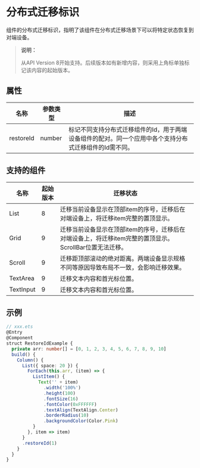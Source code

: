 # 分布式迁移标识

组件的分布式迁移标识，指明了该组件在分布式迁移场景下可以将特定状态恢复到对端设备。

>  **说明：**
>
> 从API Version 8开始支持。后续版本如有新增内容，则采用上角标单独标记该内容的起始版本。

## 属性

| 名称 | 参数类型 | 描述 |
| -------- | -------- | -------- |
| restoreId | number | 标记不同支持分布式迁移组件的Id，用于两端设备组件的配对。同一个应用中各个支持分布式迁移组件的Id需不同。 |

## 支持的组件

| 名称 | 起始版本 | 迁移状态 |
| -------- | -------- | -------- |
| List | 8 | 迁移当前设备显示在顶部item的序号，迁移后在对端设备上，将迁移item完整的置顶显示。 |
| Grid | 9 | 迁移当前设备显示在顶部item的序号，迁移后在对端设备上，将迁移item完整的置顶显示。ScrollBar位置无法迁移。 |
| Scroll | 9 | 迁移距顶部滚动的绝对距离。两端设备显示规格不同等原因导致布局不一致，会影响迁移效果。 |
| TextArea | 9 | 迁移文本内容和首光标位置。 |
| TextInput | 9 | 迁移文本内容和首光标位置。 |

## 示例

```ts
// xxx.ets
@Entry
@Component
struct RestoreIdExample {
  private arr: number[] = [0, 1, 2, 3, 4, 5, 6, 7, 8, 9, 10]
  build() {
    Column() {
      List({ space: 20 }) {
        ForEach(this.arr, (item) => {
          ListItem() {
            Text('' + item)
              .width('100%')
              .height(100)
              .fontSize(16)
              .fontColor(0xFFFFFF)
              .textAlign(TextAlign.Center)
              .borderRadius(10)
              .backgroundColor(Color.Pink)
          }
        }, item => item)
      }
      .restoreId(1)
    }
  }
}
```
